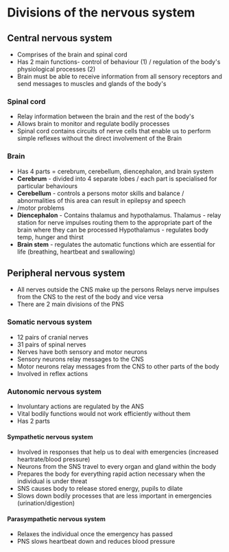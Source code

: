 # Divisions of the nervous system

## Central nervous system
- Comprises of the brain and spinal cord
- Has 2 main functions- control of behaviour (1) / regulation of the body's physiological processes (2)
- Brain must be able to receive information from all sensory receptors and send messages to muscles and glands of the body's

### Spinal cord
- Relay information between the brain and the rest of the body's
- Allows brain to monitor and regulate bodily processes
- Spinal cord contains circuits of nerve cells that enable us to perform simple reflexes without the direct involvement of the Brain

### Brain

 - Has 4 parts = cerebrum, cerebellum, diencephalon, and brain system
- **Cerebrum** - divided into 4 separate lobes / each part is specialised for particular behaviours
- **Cerebellum** - controls a persons motor skills and balance / abnormalities of this area can result in epilepsy and speech
- /motor problems
- **Diencephalon** - Contains thalamus and hypothalamus.
Thalamus - relay station for nerve impulses routing them to the appropriate part of the brain where they can be processed
Hypothalamus - regulates body temp, hunger and thirst
- **Brain stem** - regulates the automatic functions which are essential for life (breathing, heartbeat and swallowing)

## Peripheral nervous system
- All nerves outside the CNS make up the persons Relays nerve impulses from the CNS to the rest of the body and vice versa
- There are 2 main divisions of the PNS

### Somatic nervous system
- 12 pairs of cranial nerves
- 31 pairs of spinal nerves
- Nerves have both sensory and motor neurons
- Sensory neurons relay messages to the CNS
- Motor neurons relay messages from the CNS to other parts of the body
- Involved in reflex actions

### Autonomic nervous system
- Involuntary actions are regulated by the ANS
- Vital bodily functions would not work efficiently without them
- Has 2 parts

#### Sympathetic nervous system
- Involved in responses that help us to deal with emergencies (increased heartrate/blood pressure)
- Neurons from the SNS travel to every organ and gland within the body
- Prepares the body for everything rapid action necessary when the individual is under threat
- SNS causes body to release stored energy, pupils to dilate
- Slows down bodily processes that are less important in emergencies (urination/digestion)

#### Parasympathetic nervous system
- Relaxes the individual once the emergency has passed
- PNS slows heartbeat down and reduces blood pressure
